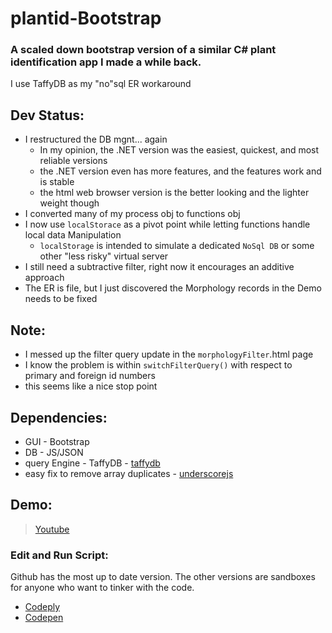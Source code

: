 # plantid-Bootstrap
### A scaled down bootstrap version of a similar C# plant identification app I made a while back.

I use TaffyDB as my "no"sql ER workaround

## Dev Status:
* I restructured the DB mgnt... again
    * In my opinion, the .NET version was the easiest, quickest, and most reliable versions
    * the .NET version even has more features, and the features work and is stable
    * the html web browser version is the better looking and the lighter weight though
* I converted many of my process obj to functions obj
* I now use ```localStorace``` as a pivot point while letting functions handle local data Manipulation
    * ```localStorage``` is intended to simulate a dedicated ```NoSql DB``` or some other "less risky" virtual server
* I still need a subtractive filter, right now it encourages an additive approach
* The ER is file, but I just discovered the Morphology records in the Demo needs to be fixed

## Note:
* I messed up the filter query update in the ```morphologyFilter```.html page
* I know the problem is within ```switchFilterQuery()``` with respect to primary and foreign id numbers
* this seems like a nice stop point

## Dependencies:
* GUI - Bootstrap
* DB - JS/JSON
* query Engine - TaffyDB - [taffydb](http://taffydb.com/)
* easy fix to remove array duplicates - [underscorejs](http://underscorejs.org/#uniq)

## Demo:

> [Youtube](https://www.youtube.com/watch?v=d6cYrqyCk4o)

### Edit and Run Script:
Github has the most up to date version. The other versions are sandboxes for anyone who want to tinker with the code.

* [Codeply](https://www.codeply.com/view/1JXIluLDW5)
* [Codepen](https://codepen.io/mezcel/pen/gRrjXP/)
